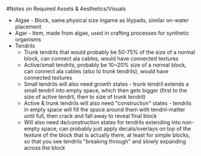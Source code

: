 #Notes on Required Assets & Aesthetics/Visuals

- Algae - Block, same physical size ingame as lilypads, similar on-water placement
- Agar - Item, made from algae, used in crafting processes for synthetic organisms
- Tendrils
    - Trunk tendrils that would probably be 50-75% of the size of a normal block, can connect ala cables, would have
    connected textures
    - Active/small tendrils, probably be 10~20% size of a normal block, can connect ala cables (also to trunk tendrils),
    would have connected textures
    - Small tendrils will also need growth states - trunk tendril extends a small tendril into empty space, which then
    gets bigger (first to the size of active tendril, then to size of trunk tendril)
    - Active & trunk tendrils will also need "construction" states - tendrils in empty space will fill the space around
    them with tendril-matter until full, then crack and fall away to reveal final block
    - Will also need de/construction states for tendrils extending into non-empty space, can probably just apply
    decals/overlays on top of the texture of the block that is actually there, at least for simple blocks, so that you
    see tendrils "breaking through" and slowly expanding across the block